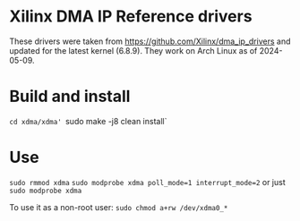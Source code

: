 # Xilinx DMA IP Reference drivers

These drivers were taken from <https://github.com/Xilinx/dma_ip_drivers> and
updated for the latest kernel (6.8.9). They work on Arch Linux as of 2024-05-09.

# Build and install

`cd xdma/xdma'
`sudo make -j8 clean install`

# Use
`sudo rmmod xdma`
`sudo modprobe xdma poll_mode=1 interrupt_mode=2` or just `sudo modprobe xdma`

To use it as a non-root user:
`sudo chmod a+rw /dev/xdma0_*`

